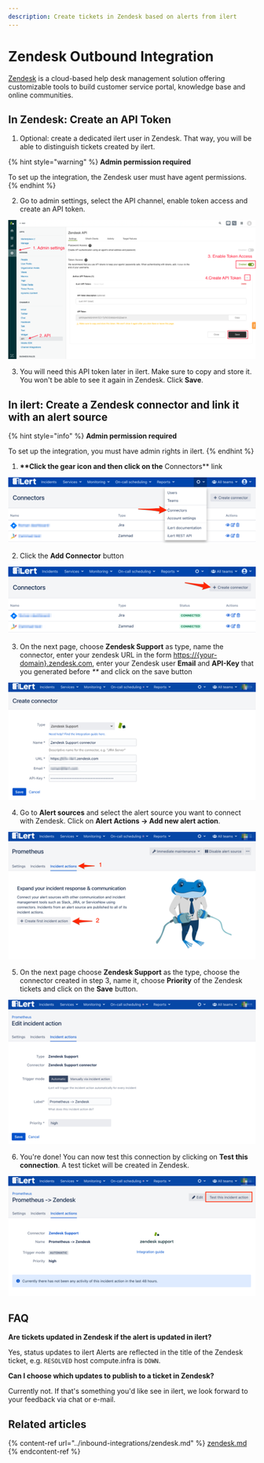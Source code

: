 ```yaml
---
description: Create tickets in Zendesk based on alerts from ilert
---
```


# Zendesk Outbound Integration

[Zendesk](https://www.zendesk.com/) is a cloud-based help desk management solution offering customizable tools to build customer service portal, knowledge base and online communities.

## In Zendesk: Create an API Token <a href="#api-token" id="api-token"></a>

1. Optional: create a dedicated ilert user in Zendesk. That way, you will be able to distinguish tickets created by ilert.

{% hint style="warning" %}
**Admin permission required**

To set up the integration, the Zendesk user must have agent permissions.
{% endhint %}

2. Go to admin settings, select the API channel, enable token access and create an API token.

![](../.gitbook/assets/zd1.png)

3. You will need this API token later in ilert. Make sure to copy and store it. You won't be able to see it again in Zendesk. Click **Save**.

## In ilert: Create a Zendesk connector and link it with an alert source <a href="#alarm-source" id="alarm-source"></a>

{% hint style="info" %}
**Admin permission required**

To set up the integration, you must have admin rights in ilert.
{% endhint %}

1. **\*\*Click the gear icon and then click on the** Connectors\*\* link

![](../.gitbook/assets/Screenshot_16_03_21__15_46.png)

2. Click the **Add Connector** button

![](../.gitbook/assets/Screenshot_16_03_21__15_48.png)

3. On the next page, choose **Zendesk Support** as type, name the connector, enter your zendesk URL in the form [https://{your-domain}.zendesk.com](https://{your-domain}.zendesk.com), enter your Zendesk user **Email** and **API-Key** that you generated before _\*\*_ and click on the save button

![](<../.gitbook/assets/iLert (92).png>)

4. Go to **Alert sources** and select the alert source you want to connect with Zendesk. Click on **Alert Actions → Add new alert action**.

![](<../.gitbook/assets/iLert (93).png>)

5. On the next page choose **Zendesk Support** as the type, choose the connector created in step 3, name it, choose **Priority** of the Zendesk tickets and click on the **Save** button.

![](<../.gitbook/assets/iLert (95).png>)

6. You're done! You can now test this connection by clicking on **Test this connection**. A test ticket will be created in Zendesk.

![](<../.gitbook/assets/iLert (96).png>)

## FAQ <a href="#faq" id="faq"></a>

**Are tickets updated in Zendesk if the alert is updated in ilert?**

Yes, status updates to ilert Alerts are reflected in the title of the Zendesk ticket, e.g. `RESOLVED` host compute.infra is `DOWN`.

**Can I choose which updates to publish to a ticket in Zendesk?**

Currently not. If that's something you'd like see in ilert, we look forward to your feedback via chat or e-mail.

## Related articles

{% content-ref url="../inbound-integrations/zendesk.md" %}
[zendesk.md](../inbound-integrations/zendesk.md)
{% endcontent-ref %}
